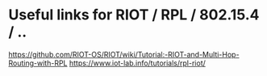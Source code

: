 # Useful links for RIOT / RPL / 802.15.4 / ..

https://github.com/RIOT-OS/RIOT/wiki/Tutorial:-RIOT-and-Multi-Hop-Routing-with-RPL
https://www.iot-lab.info/tutorials/rpl-riot/
